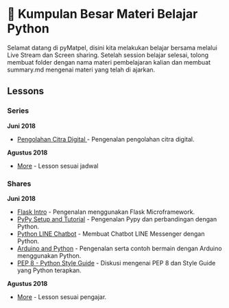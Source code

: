 # 📖 Kumpulan Besar Materi Belajar Python

Selamat datang di pyMatpel, disini kita melakukan belajar bersama melalui Live Stream dan Screen sharing. Setelah session belajar selesai, tolong membuat folder dengan nama materi pembelajaran kalian dan membuat summary.md mengenai materi yang telah di ajarkan.

## Lessons

### Series

**Juni 2018**
- [Pengolahan Citra Digital ](series/Pengolahan_Citra_Digital/summary.md) - Pengenalan pengolahan citra digital.

**Agustus 2018**
- [More]() - Lesson sesuai jadwal


### Shares

**Juni 2018**
 - [Flask Intro](shares/flask_intro/summary.md) - Pengenalan menggunakan Flask Microframework.
 - [PyPy Setup and Tutorial](shares/pypy_tutorial/summary.md) - Pengenalan Pypy dan perbandingan dengan Python.
 - [Python LINE Chatbot](shares/line_chatbot_python/summary.md) - Membuat Chatbot LINE Messenger dengan Python.
 - [Arduino and Python](shares/arduino_python/summary.md) - Pengenalan serta contoh bermain dengan Arduino menggunakan Python.
 - [PEP 8 - Python Style Guide](shares/pep8_python/summary.md) - Diskusi mengenai PEP 8 dan Style Guide yang Python terapkan.

**Agustus 2018**
 - [More]() - Lesson sesuai pengajar.
